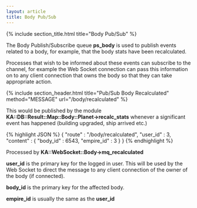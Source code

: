 ```yaml
---
layout: article
title: Body Pub/Sub
---
```


{% include section_title.html title="Body Pub/Sub" %}

The Body Publish/Subscribe queue **ps_body** is used to publish events related to a body,
for example, that the body stats have been recalculated.

Processes that wish to be informed about these events can subscribe to the channel,
for example the Web Socket connection can pass this information on to any client connection
that owns the body so that they can take appropriate action.



{% include section_header.html title="Pub/Sub Body Recalculated" method="MESSAGE" url="/body/recalculated" %}

This would be published by the module **KA::DB::Result::Map::Body::Planet->recalc_stats** whenever a
significant event has happened (building upgraded, ship arrived etc.)


{% highlight JSON %}
{
  "route"       : "/body/recalculated",
  "user_id"     : 3,
  "content"     : {
    "body_id"       : 6543,
    "empire_id"     : 3
  }
}
{% endhighlight %}

Processed by **KA::WebSocket::Body->mq_recalculated**

**user_id** is the primary key for the logged in user. This will be used by the Web Socket to
direct the message to any client connection of the owner of the body (if connected).

**body_id** is the primary key for the affected body.

**empire_id** is usually the same as the **user_id**





